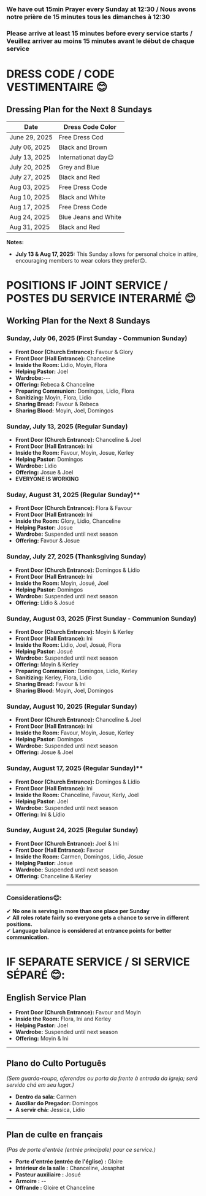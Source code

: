 ### We have out 15min Prayer every Sunday at 12:30 / Nous avons notre prière de 15 minutes tous les dimanches à 12:30
### Please arrive at least 15 minutes before every service starts / Veuillez arriver au moins 15 minutes avant le début de chaque service

# DRESS CODE / CODE VESTIMENTAIRE 😊

## **Dressing Plan for the Next 8 Sundays**

| Date                 | Dress Code Color |
|----------------------|------------------|
| June 29, 2025        | Free Dress Cod   |
| July 06, 2025        | Black and Brown  |
| July 13, 2025        | Internationat day😊|
| July 20, 2025        | Grey  and Blue   |
| July 27, 2025        | Black and Red    |
| Aug 03, 2025         | Free Dress Code  |
| Aug 10, 2025         | Black and White  |
| Aug 17, 2025         | Free Dress Code  |
| Aug 24, 2025         | Blue Jeans and White|
| Aug 31, 2025         | Black and Red   |

**Notes:**

- **July 13 & Aug 17, 2025:** This Sunday allows for personal choice in attire, encouraging members to wear colors they prefer😊.

# POSITIONS IF JOINT SERVICE / POSTES DU SERVICE INTERARMÉ 😊

## **Working Plan for the Next 8 Sundays**

### **Sunday, July 06, 2025** (First Sunday - Communion Sunday)  
- **Front Door (Church Entrance):** Favour & Glory 
- **Front Door (Hall Entrance):** Chanceline  
- **Inside the Room:** Lidio, Moyin, Flora  
- **Helping Pastor:**  Joel  
- **Wardrobe:**--- 
- **Offering:** Rebeca & Chanceline  
- **Preparing Communion:** Domingos, Lidio, Flora
- **Sanitizing:** Moyin, Flora, Lidio  
- **Sharing Bread:** Favour & Rebeca  
- **Sharing Blood:** Moyin, Joel, Domingos   

### **Sunday, July 13, 2025** (Regular Sunday)  
- **Front Door (Church Entrance):** Chanceline & Joel  
- **Front Door (Hall Entrance):** Ini  
- **Inside the Room:** Favour, Moyin, Josue, Kerley  
- **Helping Pastor:** Domingos  
- **Wardrobe:** Lidio  
- **Offering:** Josue & Joel
- **EVERYONE IS WORKING** 

### **Suday, August 31, 2025** (Regular Sunday)**  
- **Front Door (Church Entrance):** Flora & Favour  
- **Front Door (Hall Entrance):** Ini  
- **Inside the Room:** Glory, Lidio, Chanceline 
- **Helping Pastor:** Josue  
- **Wardrobe:** Suspended until next season 
- **Offering:** Favour & Josue   

### **Sunday,  July 27, 2025** (Thanksgiving Sunday)  
- **Front Door (Church Entrance):** Domingos & Lídio 
- **Front Door (Hall Entrance):** Ini  
- **Inside the Room:** Moyin, Josué, Joel 
- **Helping Pastor:** Domingos  
- **Wardrobe:** Suspended until next season
- **Offering:** Lídio & Josué  

### **Sunday, August 03, 2025** (First Sunday - Communion Sunday)  
- **Front Door (Church Entrance):** Moyin & Kerley 
- **Front Door (Hall Entrance):** Ini  
- **Inside the Room:** Lidio, Joel, Josué, Flora  
- **Helping Pastor:** Josué 
- **Wardrobe:** Suspended until next season
- **Offering:** Moyin & Kerley  
- **Preparing Communion:** Domingos, Lidio, Kerley
- **Sanitizing:** Kerley, Flora, Lidio  
- **Sharing Bread:** Favour & Ini  
- **Sharing Blood:** Moyin, Joel, Domingos  

### **Sunday, August 10, 2025** (Regular Sunday)  
- **Front Door (Church Entrance):** Chanceline & Joel  
- **Front Door (Hall Entrance):** Ini  
- **Inside the Room:** Favour, Moyin, Josue, Kerley  
- **Helping Pastor:** Domingos  
- **Wardrobe:** Suspended until next season
- **Offering:** Josue & Joel   

### **Sunday, August 17, 2025** (Regular Sunday)**  
- **Front Door (Church Entrance):** Domingos & Lídio 
- **Front Door (Hall Entrance):** Ini  
- **Inside the Room:** Chanceline, Favour, Kerly, Joel  
- **Helping Pastor:** Joel   
- **Wardrobe:** Suspended until next season
- **Offering:** Ini & Lídio  

### **Sunday, August 24, 2025** (Regular Sunday)  
- **Front Door (Church Entrance):** Joel & Ini  
- **Front Door (Hall Entrance):** Favour  
- **Inside the Room:** Carmen, Domingos, Lidio, Josue
- **Helping Pastor:** Josue  
- **Wardrobe:** Suspended until next season
- **Offering:** Chanceline & Kerley

---

### **Considerations😊:**
✔ **No one is serving in more than one place per Sunday**  
✔ **All roles rotate fairly so everyone gets a chance to serve in different positions.**  
✔ **Language balance is considered at entrance points for better communication.**  

# IF SEPARATE SERVICE / SI SERVICE SÉPARÉ 😊:


## **English Service Plan**
- **Front Door (Church Entrance):** Favour and Moyin
- **Inside the Room:** Flora, Ini and Kerley  
- **Helping Pastor:** Joel  
- **Wardrobe:** Suspended until next season 
- **Offering:** Moyin & Ini  

---

## **Plano do Culto Português**
*(Sem guarda-roupa, oferendas ou porta da frente à entrada da igreja; será servido chá em seu lugar.)*
- **Dentro da sala:** Carmen
- **Auxiliar do Pregador:** Domingos
- **A servir chá:** Jessica, Lídio

---

## **Plan de culte en français**
*(Pas de porte d'entrée (entrée principale) pour ce service.)*
- **Porte d'entrée (entrée de l'église) :** Gloire
- **Intérieur de la salle :** Chanceline, Josaphat
- **Pasteur auxiliaire :** Josué
- **Armoire :** --
- **Offrande :** Gloire et Chanceline 


